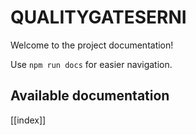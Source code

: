 # QUALITYGATESERNI

Welcome to the project documentation!

Use `npm run docs` for easier navigation.

## Available documentation

[[index]]
